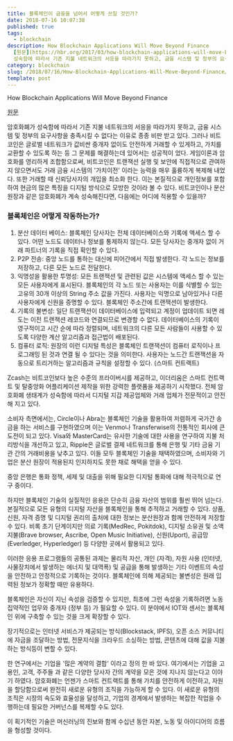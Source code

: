 ```yaml
---
title: 블록체인이 금융을 넘어서 어떻게 쓰일 것인가?
date: 2018-07-16 10:07:38
published: true
tags:
  - blockchain
description: How Blockchain Applications Will Move Beyond Finance
  [원문](https://hbr.org/2017/03/how-blockchain-applications-will-move-beyond-finance)  암호화폐가
  성숙함에 따라서 기존 지불 네트워크의 서응을 따라가지 못하고, 금융 시스템 및 정부의 요구사항을 충족...
category: blockchain
slug: /2018/07/16/How-Blockchain-Applications-Will-Move-Beyond-Finance/
template: post
---
```

How Blockchain Applications Will Move Beyond Finance

[원문](https://hbr.org/2017/03/how-blockchain-applications-will-move-beyond-finance)

암호화폐가 성숙함에 따라서 기존 지불 네트워크의 서응을 따라가지 못하고, 금융 시스템 및 정부의 요구사항을 충족시킬 수 없다는 이유로 종종 비판 받고 있다. 그러나 비트코인은 글로벌 네트워크가 값비싼 중개자 없이도 안전하게 거래할 수 있게하고, 가치를 교환할 수 있도록 하는 등 그 문제를 해결하는데 있어서는 성공적이 었다. 게임이론과 암호화를 영리하게 조합함으로써, 비트코인은 트랜잭션 실행 및 보안에 직접적으로 관여하지 않으면서도 거래 금융 시스템의 '가치이전' 이라는 능력을 매우 훌륭하게 복제해 내었다. 또한 거래할 때 신뢰당사자의 개입을 최소화 한다. 이는 본질적으로 개인정보를 포함하여 현금의 많은 특징을 디지털 방식으로 모방한 것이라 볼 수 있다. 비트코인이나 분산 원장과 같은 암호화폐가 계속 성숙해진다면, 다음에는 어디에 적용할 수 있을까?

### 블록체인은 어떻게 작동하는가?

1. 분산 데이터 베이스: 블록체인 당사자는 전체 데이터베이스와 기록에 액세스 할 수 있다. 어떤 노드도 데이터나 정보를 통제하지 않는다. 모든 당사자는 중개자 없이 거래 파트너의 기록을 직접 확인할 수 있다.
2. P2P 전송: 중앙 노드를 통하는 대신에 피어간에서 직접 발생한다. 각 노드는 정보를 저장하고, 다른 모든 노드로 전달한다.
3. 익명성을 활용한 투명성: 모든 트랜잭션 및 관련된 값은 시스템에 액세스 할 수 있는 모든 사용자에게 표시된다. 블록체인의 각 노드 또는 사용자는 이를 식별할 수 있는 고유의 30개 이상의 String 주소 값을 가진다. 사용자는 익명으로 남아있거나 다른 사용자에게 신원을 증명할 수 있다. 블록체인 주소간에 트랜잭션이 발생한다.
4. 기록의 불변성: 일단 트랜잭션이 데이터베이스에 입력되고 계정이 업데이트 되면 레도는 이전 트랜잭션 레코드와 연결되므로 변경할 수 없다. 데이터베이스의 기록이 영구적이고 시간 순에 따라 정렬되며, 네트워크의 다른 모든 사람들이 사용할 수 있도록 다양한 계산 알고리즘과 접근법이 배포된다.
5. 컴퓨터 로직: 원장의 이런 디지털 특성은 블록체인 트랜잭션이 컴퓨터 로직이나 프로그래밍 된 것과 연결 될 수 있다는 것을 의미한다. 사용자는 노드간 트랜잭션을 자동으로 트리거하는 알고리즘과 규칙을 설정할 수 있다. (스마트 컨트랙트)

Zcash는 비트코인보다 높은 수준의 프라이버시를 제공하고, 이더리움은 스마트 컨트랙트 및 탈중앙화 어플리케이션 제작을 위한 강력한 플랫폼을 제공하기 시작했다. 전체 암호화폐 생태계가 성숙함에 따라서 디지털 지갑 제공업체와 거래 업체가 전문적이고 안전해 지고 있다.

소비자 측면에서는, Circle이나 Abra는 블록체인 기술을 활용하여 저렴하게 국가간 송금을 하는 서비스를 구현하였으며 이는 Venmo나 Transferwise의 전통적인 회사에 큰 도전이 되고 있다.  Visa와 MasterCard는 유사한 기술에 대한 사용을 연구하여 지불 처리방식을 개선하고 있고, Ripple은 글로벌 결제 네트워크를 통해 은행 및 기타 금융 기관 간의 거래비용을 낮추고 있다. 이들 모두 블록체인 기술을 채택하였으며, 소비자와 기업은 분산 원장이 적용된지 인지하지도 못한 채로 해택을 얻을 수 있다.

중앙 은행은 통화 정책, 세제 및 대출을 위해 필요한 디지털 통화에 대해 적극적으로 연구 중이다.

하지만 블록체인 기술의 실질적인 응용은 단순히 금융 자산의 범위를 훨씬 뛰어 넘는다. 본질적으로 모든 유형의 디지털 자산을 블록체인을 통해 추적하고 거래할 수 있다. 상품, 신원, 자격 증명 및 디지털 권리의 출처에 대한 정보는 분산원장과 함께 안전하게 저장할 수 있다. 비록 초기 단계이지만 의료 기록(MedRec, Pokitdok), 디지털 소유권 및 소액 지불(Brave browser, Ascribe, Open Music Initiative), 신원(Uport), 공급망(Everledger, Hyperledger) 등 다양한 곳에서 활용되고 있다.

이러한 응용 프로그램들의 공통된 과제는 물리적 자산, 개인 (자격), 자원 사용 (인터넷, 사물장치에서 발생하는 에너지 및 대역폭) 및 공급을 통해 발생하는 기타 이벤트의 속성을 안전하고 안정적으로 기록하는 것이다. 블록체인에 의해 제공되는 불변성은 원래 입력된 정보가 정확할 때만 유용하다.

블록체인은 자신이 지닌 속성을 검증할 수 있지만, 최초에 그런 속성을 기록하려면 노동 집약적인 업무와 중개자 (정부 등) 가 필요할 수 있다. 이 분야에서 IOT와 센서는 블록체인 위에 구축할 수 있는 것을 크게 확장할 수 있다.

장기적으로는 인터넷 서비스가 제공되는 방식(Blockstack, IPFS), 오픈 소스 커뮤니티에 자금을 조달하는 방법, 전문지식을 크라우드 소싱하는 방법, 콘텐츠에 대해 값을 지불하는 방식등이 변할 수 있다.

한 연구에서는 기업을 '많은 계약의 결합' 이라고 정의 한 바 있다. 여기에서는 기업을 고용인, 고객, 주주들 과 같은 다양한 당사자 간의 계약을 모은 것에 지나지 않는다고 이야기 하였다. 암호화폐는 언젠가 스마트 컨트랙트를 통해 가치를 안전하게 이전하고, 자원을 할당함으로써 완전히 새로운 유형의 조직을 가능하게 할 수 있다. 이 새로운 유형의 조직은 시장의 속도와 효율성을 달성하고, 기업의 경계에서 발생하는 복잡한 작업을 수행하는데 필요한 거버넌스를 복제할 수도 있다. 

이 획기적인 기술은 머신러닝의 진보와 함께 수십년 동안 자본, 노동 및 아이디어의 흐름을 형성할 것이다.
